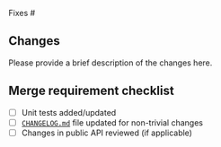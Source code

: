 Fixes #

## Changes

Please provide a brief description of the changes here.

## Merge requirement checklist

* [ ] Unit tests added/updated
* [ ] [`CHANGELOG.md`](https://github.com/grafana/grafana-opentelemetry-dotnet) file updated for non-trivial changes
* [ ] Changes in public API reviewed (if applicable)
